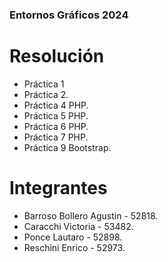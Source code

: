 ### Entornos Gráficos 2024
# Resolución 
 - Práctica 1 
 - Práctica 2.
 - Práctica 4 PHP.
 - Práctica 5 PHP.
 - Práctica 6 PHP.
 - Práctica 7 PHP.
 - Práctica 9 Bootstrap.

# Integrantes
 - Barroso Bollero Agustin - 52818.
 - Caracchi Victoria - 53482.
 - Ponce Lautaro - 52898.
 - Reschini Enrico - 52973.